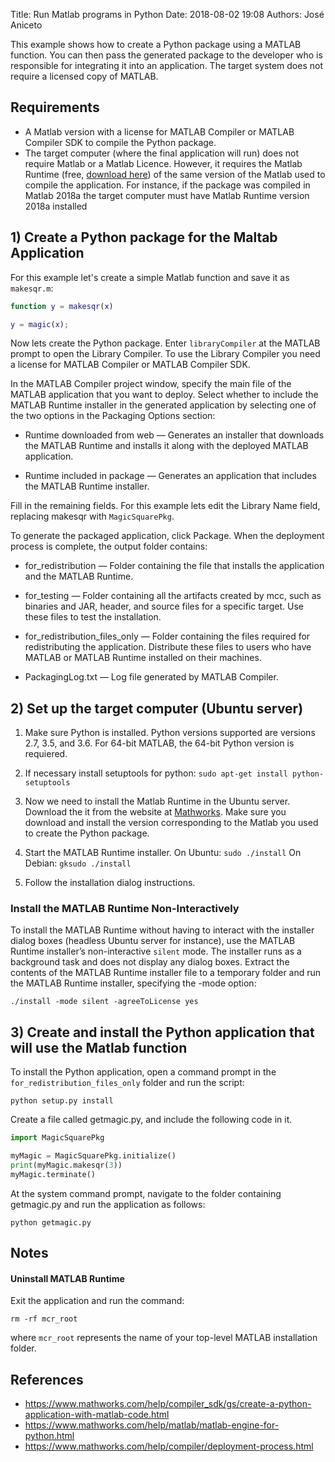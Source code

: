 Title: Run Matlab programs in Python
Date: 2018-08-02 19:08 
Authors: José Aniceto


This example shows how to create a Python package using a MATLAB function. You can then pass the generated package to the developer who is responsible for integrating it into an application. The target system does not require a licensed copy of MATLAB.

## Requirements

* A Matlab version with a license for MATLAB Compiler or MATLAB Compiler SDK to compile the Python package.
* The target computer (where the final application will run) does not require Matlab or a Matlab Licence. However, it requires the Matlab Runtime (free, [download here](https://www.mathworks.com/products/compiler/matlab-runtime.html)) of the same version of the Matlab used to compile the application. For instance, if the package was compiled in Matlab 2018a the target computer must have Matlab Runtime version 2018a installed



## 1) Create a Python package for the Maltab Application

For this example let's create a simple Matlab function and save it as `makesqr.m`:

```matlab
function y = makesqr(x)

y = magic(x);
```

Now lets create the Python package. Enter `libraryCompiler` at the MATLAB prompt to open the Library Compiler. To use the Library Compiler you need a license for MATLAB Compiler or MATLAB Compiler SDK.

In the MATLAB Compiler project window, specify the main file of the MATLAB application that you want to deploy. Select whether to include the MATLAB Runtime installer in the generated application by selecting one of the two options in the Packaging Options section:

* Runtime downloaded from web — Generates an installer that downloads the MATLAB Runtime and installs it along with the deployed MATLAB application.

* Runtime included in package — Generates an application that includes the MATLAB Runtime installer.

Fill in the remaining fields. For this example lets edit the Library Name field, replacing makesqr with `MagicSquarePkg`. 

To generate the packaged application, click Package. When the deployment process is complete, the output folder contains:

* for_redistribution — Folder containing the file that installs the application and the MATLAB Runtime.

* for_testing — Folder containing all the artifacts created by mcc, such as binaries and JAR, header, and source files for a specific target. Use these files to test the installation.

* for_redistribution_files_only — Folder containing the files required for redistributing the application. Distribute these files to users who have MATLAB or MATLAB Runtime installed on their machines.

* PackagingLog.txt — Log file generated by MATLAB Compiler.


## 2) Set up the target computer (Ubuntu server)

1) Make sure Python is installed. Python versions supported are versions 2.7, 3.5, and 3.6. For 64-bit MATLAB, the 64-bit Python version is requiered.

2) If necessary install setuptools for python: `sudo apt-get install python-setuptools`

3) Now we need to install the Matlab Runtime in the Ubuntu server. Download the it from the website at [Mathworks](https://www.mathworks.com/products/compiler/mcr). Make sure you download and install the version corresponding to the Matlab you used to create the Python package.

3) Start the MATLAB Runtime installer.
    On Ubuntu: `sudo ./install`
    On Debian: `gksudo ./install`

4) Follow the installation dialog instructions.

### Install the MATLAB Runtime Non-Interactively

To install the MATLAB Runtime without having to interact with the installer dialog boxes (headless Ubuntu server for instance), use the MATLAB Runtime installer’s non-interactive `silent` mode. The installer runs as a background task and does not display any dialog boxes.
Extract the contents of the MATLAB Runtime installer file to a temporary folder and run the MATLAB Runtime installer, specifying the -mode option:
```
./install -mode silent -agreeToLicense yes
```

## 3) Create and install the Python application that will use the Matlab function

To install the Python application, open a command prompt in the `for_redistribution_files_only` folder and run the script:

```
python setup.py install
```

Create a file called getmagic.py, and include the following code in it.

```python
import MagicSquarePkg

myMagic = MagicSquarePkg.initialize()
print(myMagic.makesqr(3))
myMagic.terminate()
```

At the system command prompt, navigate to the folder containing getmagic.py and run the application as follows:
```
python getmagic.py
```

## Notes

#### Uninstall MATLAB Runtime

Exit the application and run the command:
```
rm -rf mcr_root
```

where `mcr_root` represents the name of your top-level MATLAB installation folder.


## References

* https://www.mathworks.com/help/compiler_sdk/gs/create-a-python-application-with-matlab-code.html
* https://www.mathworks.com/help/matlab/matlab-engine-for-python.html
* https://www.mathworks.com/help/compiler/deployment-process.html
